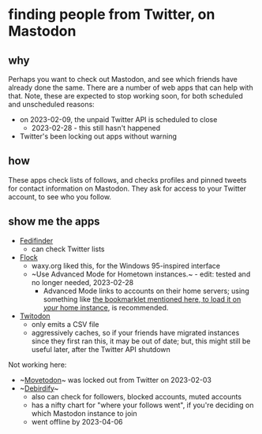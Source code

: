 # finding people from Twitter, on Mastodon

## why
Perhaps you want to check out Mastodon, and see which friends have already done the same.
There are a number of web apps that can help with that.
Note, these are expected to stop working soon, for both scheduled and unscheduled reasons:
* on 2023-02-09, the unpaid Twitter API is scheduled to close
  * 2023-02-28 - this still hasn't happened
* Twitter's been locking out apps without warning


## how
These apps check lists of follows, and checks profiles and pinned tweets for contact information on Mastodon.
They ask for access to your Twitter account, to see who you follow.


## show me the apps
* [Fedifinder](https://fedifinder.glitch.me/)
  * can check Twitter lists
* [Flock](https://mastodon-flock.vercel.app/)
  * waxy.org liked this, for the Windows 95-inspired interface
  * ~Use Advanced Mode for Hometown instances.~ - edit: tested and no longer needed, 2023-02-28
    * Advanced Mode links to accounts on their home servers; using something like [the bookmarklet mentioned here, to load it on _your_ home instance](toggle_home_instance), is recommended.
* [Twitodon](https://twitodon.com/)
  * only emits a CSV file
  * aggressively caches, so if your friends have migrated instances since they first ran this, it may be out of date; but, this might still be useful later, after the Twitter API shutdown

Not working here:
* ~[Movetodon](https://www.movetodon.org/)~ was locked out from Twitter on 2023-02-03
* ~[Debirdify](https://debirdify.pruvisto.org/)~
  * also can check for followers, blocked accounts, muted accounts
  * has a nifty chart for "where your follows went", if you're deciding on which Mastodon instance to join
  * went offline by 2023-04-06
